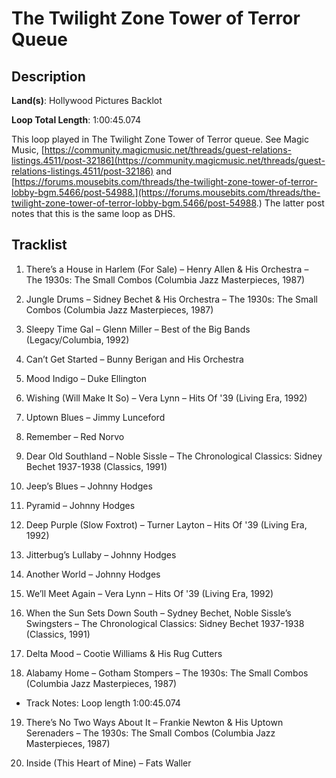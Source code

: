 # The Twilight Zone Tower of Terror Queue

## Description

**Land(s)**: Hollywood Pictures Backlot

**Loop Total Length**: 1:00:45.074

This loop played in The Twilight Zone Tower of Terror queue. See Magic Music, [https://community.magicmusic.net/threads/guest-relations-listings.4511/post-32186](https://community.magicmusic.net/threads/guest-relations-listings.4511/post-32186) and [https://forums.mousebits.com/threads/the-twilight-zone-tower-of-terror-lobby-bgm.5466/post-54988.](https://forums.mousebits.com/threads/the-twilight-zone-tower-of-terror-lobby-bgm.5466/post-54988.) The latter post notes that this is the same loop as DHS.

## Tracklist

1. There’s a House in Harlem (For Sale) – Henry Allen & His Orchestra – The 1930s: The Small Combos (Columbia Jazz Masterpieces, 1987)


2. Jungle Drums – Sidney Bechet & His Orchestra – The 1930s: The Small Combos (Columbia Jazz Masterpieces, 1987)


3. Sleepy Time Gal – Glenn Miller – Best of the Big Bands (Legacy/Columbia, 1992)


4. Can’t Get Started – Bunny Berigan and His Orchestra


5. Mood Indigo – Duke Ellington


6. Wishing (Will Make It So) – Vera Lynn – Hits Of '39 (Living Era, 1992)


7. Uptown Blues – Jimmy Lunceford


8. Remember – Red Norvo


9. Dear Old Southland – Noble Sissle – The Chronological Classics: Sidney Bechet 1937-1938 (Classics, 1991)


10. Jeep’s Blues – Johnny Hodges


11. Pyramid – Johnny Hodges


12. Deep Purple (Slow Foxtrot) – Turner Layton – Hits Of '39 (Living Era, 1992)


13. Jitterbug’s Lullaby – Johnny Hodges


14. Another World – Johnny Hodges


15. We’ll Meet Again – Vera Lynn – Hits Of '39 (Living Era, 1992)


16. When the Sun Sets Down South – Sydney Bechet, Noble Sissle’s Swingsters – The Chronological Classics: Sidney Bechet 1937-1938 (Classics, 1991)


17. Delta Mood – Cootie Williams & His Rug Cutters


18. Alabamy Home – Gotham Stompers – The 1930s: The Small Combos (Columbia Jazz Masterpieces, 1987)
- Track Notes: Loop length 1:00:45.074

19. There’s No Two Ways About It – Frankie Newton & His Uptown Serenaders – The 1930s: The Small Combos (Columbia Jazz Masterpieces, 1987)


20. Inside (This Heart of Mine) – Fats Waller

